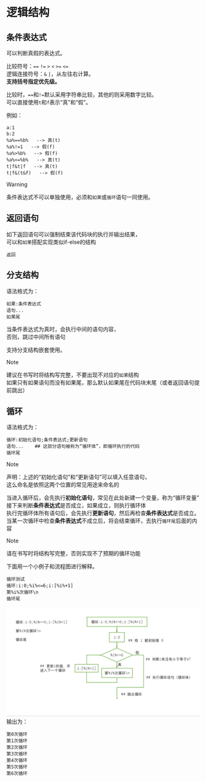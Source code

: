 # 逻辑结构

## 条件表达式
可以判断真假的表达式。

比较符号：`==` `!=` `>` `<` `>=` `<=`\
逻辑连接符号：`&` `|`，从左往右计算。\
**支持括号指定优先级。**

比较时，`==`和`!=`默认采用字符串比较，其他的则采用数字比较。\
可以直接使用`t`和`f`表示“真”和“假”。

例如：
```
a:1
b:2
%a%==%b%   --> 真(t)
%a%!=1   --> 假(f)
%a%>%b%   --> 假(f)
%a%<=%b%   --> 真(t)
t|f&t|f   --> 真(t)
t|f&(t&f)   --> 假(f)
```

> [!WARNING]
> 条件表达式不可以单独使用，必须和`如果`或`循环`语句一同使用。

## 返回语句
如下返回语句可以强制结束该代码块的执行并输出结果，\
可以和`如果`搭配实现类似if-else的结构
```
返回
```

## 分支结构
语法格式为：
```
如果:条件表达式
语句...
如果尾
```
当条件表达式为真时，会执行中间的语句内容，\
否则，跳过中间所有语句

支持分支结构嵌套使用。
> [!NOTE]
> 建议在书写时将结构写完整，不要出现不对应的`如果`结构\
> 如果只有如果语句而没有如果尾，那么默认如果尾在代码块末尾（或者返回语句提前跳出）


## 循环
语法格式为：
```
循环:初始化语句;条件表达式;更新语句
语句...    ## 这部分语句被称为“循环体”，即循环执行的代码
循环尾
```
> [!NOTE]
> 声明：上述的“初始化语句”和“更新语句”可以填入任意语句，\
> 这么命名是依照这两个位置的常见用途来命名的

当进入循环后，会先执行**初始化语句**，常见在此处新建一个变量，称为“循环变量”\
接下来判断**条件表达式**是否成立，如果成立，则执行循环体\
执行完循环体所有语句后，会先执行**更新语句**，然后再检查**条件表达式**是否成立。\
当某一次循环中检查**条件表达式**不成立后，将会结束循环，去执行`循环尾`后面的内容
> [!NOTE]
> 请在书写时将结构写完整，否则实现不了预期的循环功能

下面用一个小例子和流程图进行解释。
```
循环测试
循环:i:0;%i%<=6;i:[%i%+1]
第%i%次循环\n
循环尾
```
![for.png](../img/for.png)
输出为：
```
第0次循环
第1次循环
第2次循环
第3次循环
第4次循环
第5次循环
第6次循环
```





